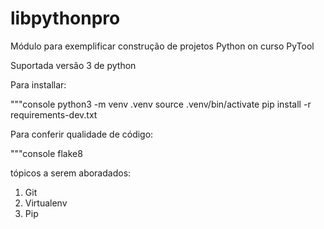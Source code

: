 # libpythonpro
Módulo para exemplificar construção de projetos Python on curso PyTool

Suportada versão 3 de python

Para installar:

"""console
python3 -m venv .venv
source .venv/bin/activate
pip install -r requirements-dev.txt

Para conferir qualidade de código:

"""console
flake8

tópicos a serem aboradados:
1. Git
2. Virtualenv
3. Pip
